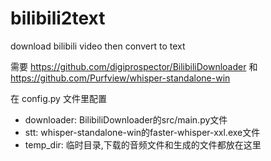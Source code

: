 # bilibili2text
download bilibili video then convert to text

需要 https://github.com/digiprospector/BilibiliDownloader 和 https://github.com/Purfview/whisper-standalone-win

在 config.py 文件里配置
- downloader: BilibiliDownloader的src/main.py文件
- stt: whisper-standalone-win的faster-whisper-xxl.exe文件
- temp_dir: 临时目录,下载的音频文件和生成的文件都放在这里